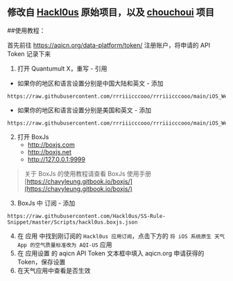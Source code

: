 ## 修改自 [Hackl0us](https://github.com/Hackl0us/SS-Rule-Snippet/blob/master/Scripts/Surge/iOS_Weather_AQI_Standard.js) 原始项目，以及 [chouchoui](https://github.com/chouchoui/QuanX/tree/master/Scripts/iOS_Weather_AQI_Standard) 项目

##使用教程：

首先前往 https://aqicn.org/data-platform/token/ 注册账户，将申请的 API Token 记录下来

1. 打开 Quantumult X，重写 - 引用
-
    如果你的地区和语言设置分别是中国大陆和英文 - 添加
```
https://raw.githubusercontent.com/rrriiicccooo/rrriiicccooo/main/iOS_Weather_AQI_Standard/iOS_Weather_AQI_Standard.conf
```
-
    如果你的地区和语言设置分别是美国和英文 - 添加   
```
https://raw.githubusercontent.com/rrriiicccooo/rrriiicccooo/main/iOS_Weather_AQI_Standard/en_US_iOS_Weather_AQI_Standard.conf
```
2. 打开 BoxJs
    - http://boxjs.com
    - http://boxjs.net
    - http://127.0.0.1:9999
> 关于 BoxJs 的使用教程请查看 BoxJs 使用手册 [https://chavyleung.gitbook.io/boxjs/](https://chavyleung.gitbook.io/boxjs/)

3. BoxJs 中 订阅 - 添加
```
https://raw.githubusercontent.com/Hackl0us/SS-Rule-Snippet/master/Scripts/hackl0us.boxjs.json
```
4. 在 应用 中找到刚订阅的 `Hackl0us 应用订阅`，点击下方的 `将 iOS 系统原生 天气 App 的空气质量标准改为 AQI-US` 应用
5. 在 应用设置 的 aqicn API Token 文本框中填入 aqicn.org 申请获得的 Token，保存设置
6. 在天气应用中查看是否生效
